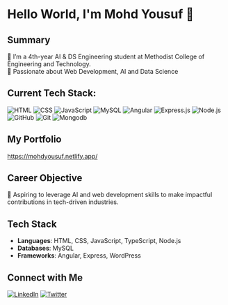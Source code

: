 # Hello World, I'm Mohd Yousuf 👋

## Summary
🔹 I’m a 4th-year AI & DS Engineering student at Methodist College of Engineering and Technology.  
🔹 Passionate about Web Development, AI and Data Science

## Current Tech Stack:
![HTML](https://img.shields.io/badge/-HTML-E34F26?style=flat-square&logo=html5&logoColor=white)
![CSS](https://img.shields.io/badge/-CSS-1572B6?style=flat-square&logo=css3&logoColor=white)
![JavaScript](https://img.shields.io/badge/-JavaScript-F7DF1E?style=flat-square&logo=javascript&logoColor=black)
![MySQL](https://img.shields.io/badge/-MySQL-4479A1?style=flat-square&logo=mysql&logoColor=white)
![Angular](https://img.shields.io/badge/-Angular-DD0031?style=flat-square&logo=angular&logoColor=white)
![Express.js](https://img.shields.io/badge/-Express.js-000000?style=flat-square&logo=express&logoColor=white)
![Node.js](https://img.shields.io/badge/-Node.js-339933?style=flat-square&logo=node.js&logoColor=white)
![GitHub](https://img.shields.io/badge/-GitHub-181717?style=flat-square&logo=github&logoColor=white)
![Git](https://img.shields.io/badge/-Git-F05032?style=flat-square&logo=git&logoColor=white)
![Mongodb](https://img.shields.io/badge/-MongoDB-13aa52?style=for-the-badge&logo=mongodb&logoColor=white)


## My Portfolio
https://mohdyousuf.netlify.app/

## Career Objective
🚀 Aspiring to leverage AI and web development skills to make impactful contributions in tech-driven industries.

## Tech Stack
- **Languages**: HTML, CSS, JavaScript, TypeScript, Node.js
- **Databases**: MySQL
- **Frameworks**: Angular, Express, WordPress

## Connect with Me
[![LinkedIn](https://img.shields.io/badge/-LinkedIn-blue?style=flat-square&logo=linkedin&logoColor=white)](https://linkedin.com/in/mohd-yousuf-702402254)
[![Twitter](https://img.shields.io/badge/-Twitter-1DA1F2?style=flat-square&logo=twitter&logoColor=white)](https://twitter.com/mohdyousuf9059)
